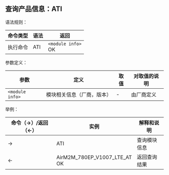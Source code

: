 ## 查询产品信息：ATI

语法规则：

| 命令类型 | 语法 | 返回                   |
| -------- | ---- | ---------------------- |
| 执行命令 | ATI  | `<module info>` <br>OK |

 

参数定义：

| 参数            | 定义                       | 取值 | 对取值的说明 |
| --------------- | -------------------------- | ---- | ------------ |
| `<module info>` | 模块相关信息（厂商，版本） | -    | 由厂商定义   |

 

举例：

| 命令（→）/返回（←） | 实例                             | 解释和说明   |
| ------------------- | -------------------------------- | ------------ |
| →                   | ATI                              | 查询模块信息 |
| ←                   | AirM2M_780EP_V1007_LTE_AT <br>OK | 返回查询结果 |
